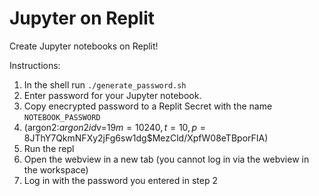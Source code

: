 # Jupyter on Replit

Create Jupyter notebooks on Replit!

Instructions:

1. In the shell run `./generate_password.sh`
2. Enter password for your Jupyter notebook.
3. Copy enecrypted password to a Replit Secret with the name `NOTEBOOK_PASSWORD`
4.   (argon2:$argon2id$v=19$m=10240,t=10,p=8$JThY7QkmNFXy2jFg6sw1dg$MezCld/XpfW08eTBporFIA)
5. Run the repl
6. Open the webview in a new tab (you cannot log in via the webview in the workspace)
7. Log in with the password you entered in step 2
